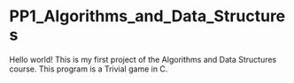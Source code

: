 # PP1_Algorithms_and_Data_Structures
Hello world!
This is my first project of the Algorithms and Data Structures course. This program is a Trivial game in C.

